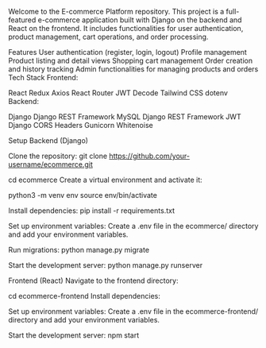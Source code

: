 Welcome to the E-commerce Platform repository. This project is a full-featured e-commerce application built with Django on the backend and React on the frontend. It includes functionalities for user authentication, product management, cart operations, and order processing.

Features User authentication (register, login, logout) Profile management Product listing and detail views Shopping cart management Order creation and history tracking Admin functionalities for managing products and orders Tech Stack Frontend:

React Redux Axios React Router JWT Decode Tailwind CSS dotenv Backend:

Django Django REST Framework MySQL Django REST Framework JWT Django CORS Headers Gunicorn Whitenoise

Setup Backend (Django)

Clone the repository: git clone https://github.com/your-username/ecommerce.git

cd ecommerce Create a virtual environment and activate it:

python3 -m venv env source env/bin/activate

Install dependencies: pip install -r requirements.txt

Set up environment variables: Create a .env file in the ecommerce/ directory and add your environment variables.

Run migrations: python manage.py migrate

Start the development server: python manage.py runserver

Frontend (React) Navigate to the frontend directory:

cd ecommerce-frontend Install dependencies:

Set up environment variables: Create a .env file in the ecommerce-frontend/ directory and add your environment variables.

Start the development server: npm start
